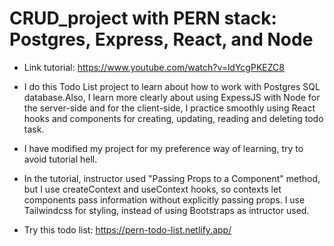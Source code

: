 # CRUD_project with PERN stack: Postgres, Express, React, and Node 

- Link tutorial: https://www.youtube.com/watch?v=ldYcgPKEZC8

- I do this Todo List project to learn about how to work with Postgres SQL database.Also, I learn more clearly about using ExpessJS with Node for the server-side and for the client-side, I practice smoothly using React hooks and components for creating, updating, reading and deleting todo task. 

- I have modified my project for my preference way of learning, try to avoid tutorial hell. 
- In the tutorial, instructor used "Passing Props to a Component" method, but I use createContext and useContext hooks, so contexts let components pass information without explicitly passing props. I use Tailwindcss for styling, instead of using Bootstraps as intructor used. 

- Try this todo list: https://pern-todo-list.netlify.app/
